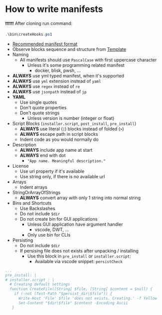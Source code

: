 # How to write manifests

❗❗❗❗❗❗ After cloning run command:

```powershell
.\bin\createHooks.ps1
```

- [Recommended manifest format][Template]
- Observe blocks sequence and structure from [Template][Template]
- Naming
    - All manifests should use `PascalCase` with first uppercase character
        - Unless it's some programming related manifest
            - docker, blisk, pwsh, ...
- **ALWAYS** use yml typed manifest, when it's supported
- **ALWAYS** use `yml` extension instead of `yaml`
- **ALWAYS** use `regex` instead of `re`
- **ALWAYS** use `jsonpath` instead of `jp`
- **YAML**
    - Use single quotes
    - Don't quote properties
    - Don't quote strings
        - Unless version is number (integer or float)
- Script Blocks (`installer.script`, `post_install`, `pre_install`)
    - **ALWAYS** use literal (`|`) blocks instead of folded (`>`)
    - **ALWAYS** escape path in script blocks
    - Indent code as you would normally do
- Description
    - **ALWAYS** include app name at start
    - **ALWAYS** end with dot
        - `"App name. Meaningful description."`
- License
    - Use url property if it's available
    - Use string only, if there is no available url
- Arrays
    - Indent arrays
- StringOrArrayOfStrings
    - **ALWAYS** convert array with only 1 string into normal string
- Bins and Shortcuts
    - Use Backslashes
    - Do not include `$dir`
    - Do not create bin for GUI applications
        - Unless GUI application have argument handler
            - vscode, DWT, ...
        - Only use bin for CLIs
- Persisting
    - Do not include `$dir`
    - If persising file does not exists after unpacking / installing
        - Use this block in `pre_install` or `installer.script`:
            - Available via vscode snippet: `persistCheck`

```yml
...
pre_install: |
# installer.script : |
  # Creating default settings
  function CreateFile([String] $file, [String] $content = $null) {
    if (-not (Test-Path "$persist_dir\$file")) {
      Write-Host 'File' $file 'does not exists. Creating.' -f Yellow
      Set-Content "$dir\$file" $content -Encoding Ascii
   }
```

[Template]: ../.vscode/Template.yml
